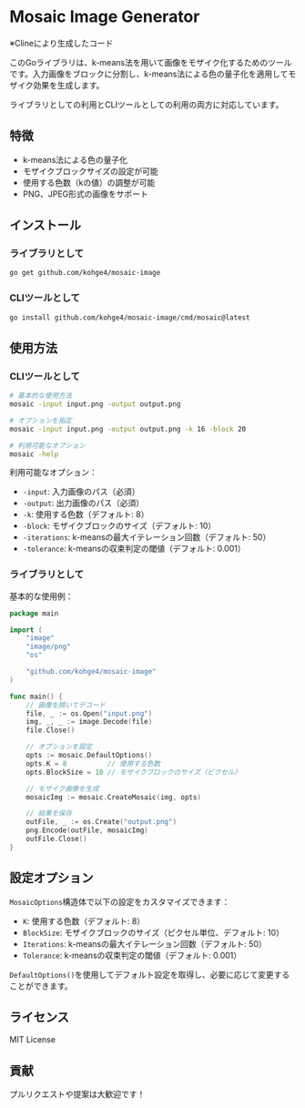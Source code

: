 # Mosaic Image Generator
※Clineにより生成したコード

このGoライブラリは、k-means法を用いて画像をモザイク化するためのツールです。入力画像をブロックに分割し、k-means法による色の量子化を適用してモザイク効果を生成します。

ライブラリとしての利用とCLIツールとしての利用の両方に対応しています。

## 特徴

- k-means法による色の量子化
- モザイクブロックサイズの設定が可能
- 使用する色数（kの値）の調整が可能
- PNG、JPEG形式の画像をサポート

## インストール

### ライブラリとして
```bash
go get github.com/kohge4/mosaic-image
```

### CLIツールとして
```bash
go install github.com/kohge4/mosaic-image/cmd/mosaic@latest
```

## 使用方法

### CLIツールとして

```bash
# 基本的な使用方法
mosaic -input input.png -output output.png

# オプションを指定
mosaic -input input.png -output output.png -k 16 -block 20

# 利用可能なオプション
mosaic -help
```

利用可能なオプション：
- `-input`: 入力画像のパス（必須）
- `-output`: 出力画像のパス（必須）
- `-k`: 使用する色数（デフォルト: 8）
- `-block`: モザイクブロックのサイズ（デフォルト: 10）
- `-iterations`: k-meansの最大イテレーション回数（デフォルト: 50）
- `-tolerance`: k-meansの収束判定の閾値（デフォルト: 0.001）

### ライブラリとして

基本的な使用例：

```go
package main

import (
    "image"
    "image/png"
    "os"

    "github.com/kohge4/mosaic-image"
)

func main() {
    // 画像を開いてデコード
    file, _ := os.Open("input.png")
    img, _, _ := image.Decode(file)
    file.Close()

    // オプションを設定
    opts := mosaic.DefaultOptions()
    opts.K = 8          // 使用する色数
    opts.BlockSize = 10 // モザイクブロックのサイズ（ピクセル）

    // モザイク画像を生成
    mosaicImg := mosaic.CreateMosaic(img, opts)

    // 結果を保存
    outFile, _ := os.Create("output.png")
    png.Encode(outFile, mosaicImg)
    outFile.Close()
}
```

## 設定オプション

`MosaicOptions`構造体で以下の設定をカスタマイズできます：

- `K`: 使用する色数（デフォルト: 8）
- `BlockSize`: モザイクブロックのサイズ（ピクセル単位、デフォルト: 10）
- `Iterations`: k-meansの最大イテレーション回数（デフォルト: 50）
- `Tolerance`: k-meansの収束判定の閾値（デフォルト: 0.001）

`DefaultOptions()`を使用してデフォルト設定を取得し、必要に応じて変更することができます。

## ライセンス

MIT License

## 貢献

プルリクエストや提案は大歓迎です！
